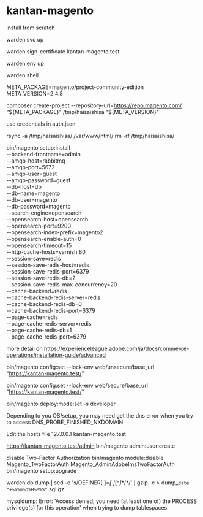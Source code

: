 # kantan-magento

install from scratch

warden svc up

warden sign-certificate kantan-magento.test

warden env up

warden shell

META_PACKAGE=magento/project-community-edition 
META_VERSION=2.4.8

composer create-project --repository-url=https://repo.magento.com/ \
"${META_PACKAGE}" /tmp/haisaishisa "${META_VERSION}"

use credentials in auth.json

rsync -a /tmp/haisaishisa/ /var/www/html/
rm -rf /tmp/haisaishisa/

bin/magento setup:install \
--backend-frontname=admin \
--amqp-host=rabbitmq \
--amqp-port=5672 \
--amqp-user=guest \
--amqp-password=guest \
--db-host=db \
--db-name=magento \
--db-user=magento \
--db-password=magento \
--search-engine=opensearch \
--opensearch-host=opensearch \
--opensearch-port=9200 \
--opensearch-index-prefix=magento2 \
--opensearch-enable-auth=0 \
--opensearch-timeout=15 \
--http-cache-hosts=varnish:80 \
--session-save=redis \
--session-save-redis-host=redis \
--session-save-redis-port=6379 \
--session-save-redis-db=2 \
--session-save-redis-max-concurrency=20 \
--cache-backend=redis \
--cache-backend-redis-server=redis \
--cache-backend-redis-db=0 \
--cache-backend-redis-port=6379 \
--page-cache=redis \
--page-cache-redis-server=redis \
--page-cache-redis-db=1 \
--page-cache-redis-port=6379

more detail on https://experienceleague.adobe.com/ja/docs/commerce-operations/installation-guide/advanced


bin/magento config:set --lock-env web/unsecure/base_url \
"https://kantan-magento.test/"

bin/magento config:set --lock-env web/secure/base_url \
"https://kantan-magento.test/"

bin/magento deploy:mode:set -s developer


Depending to you OS/setup, you may need get the dns error when you try to access
DNS_PROBE_FINISHED_NXDOMAIN

Edit the hosts file
127.0.0.1					kantan-magento.test


https://kantan-magento.test/admin
bin/magento admin:user:create

disable Two-Factor Authorization
bin/magento module:disable Magento_TwoFactorAuth Magento_AdminAdobeImsTwoFactorAuth
bin/magento setup:upgrade

warden db dump | sed -e 's/DEFINER[ ]*=[ ]*[^*]*\*/\*/' | gzip -c > dump_`date "+%Y%m%d%H%M%S"`.sql.gz


mysqldump: Error: 'Access denied; you need (at least one of) the PROCESS privilege(s) for this operation' when trying to dump tablespaces


